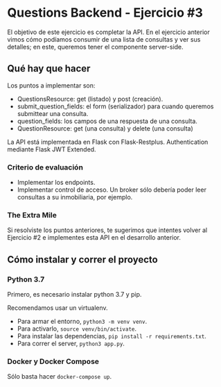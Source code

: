 # Questions Backend - Ejercicio #3

El objetivo de este ejercicio es completar la API. En el ejercicio anterior
vimos cómo podíamos consumir de una lista de consultas y ver sus detalles; en
este, queremos tener el componente server-side.


## Qué hay que hacer

Los puntos a implementar son:
- QuestionsResource: get (listado) y post (creación).
- submit_question_fields: el form (serializador) para cuando queremos submittear una consulta.
- question_fields: los campos de una respuesta de una consulta.
- QuestionResource: get (una consulta) y delete (una consulta)

La API está implementada en Flask con Flask-Restplus. Authentication mediante
Flask JWT Extended.


### Criterio de evaluación

- Implementar los endpoints.
- Implementar control de acceso. Un broker sólo debería poder leer consultas a su inmobiliaria, por ejemplo.

### The Extra Mile

Si resolviste los puntos anteriores, te sugerimos que intentes volver al Ejercicio #2 e implementes esta API
en el desarrollo anterior.


## Cómo instalar y correr el proyecto

### Python 3.7
Primero, es necesario instalar python 3.7 y pip.

Recomendamos usar un virtualenv.
- Para armar el entorno, `python3 -m venv venv`.
- Para activarlo, `source venv/bin/activate`.
- Para instalar las dependencias, `pip install -r requirements.txt`.
- Para correr el server, `python3 app.py`.


### Docker y Docker Compose

Sólo basta hacer `docker-compose up`.

